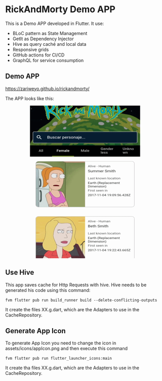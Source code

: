 # RickAndMorty Demo APP

This is a Demo APP developed in Flutter. It use:

- BLoC pattern as State Management
- GetIt as Dependency Injector
- Hive as query caché and local data
- Responsive grids
- GitHub actions for CI/CD
- GraphQL for service consumption

## Demo APP

https://zariweyo.github.io/rickandmorty/

The APP looks like this:
<p align="center">
  <img src="./resources/showapp.gif">
</p>

## Use Hive

This app saves cache for Http Requests with hive. Hive needs to be generated his code using this command:

```
fvm flutter pub run build_runner build --delete-conflicting-outputs
```
It create the files XX.g.dart, which are the Adapters to use in the CacheRepository.

## Generate App Icon
To generate App Icon you need to change the icon in assets/icons/appIcon.png and then execute this command
```
fvm flutter pub run flutter_launcher_icons:main
```

It create tha files XX.g.dart, which are the Adapters to use in the CacheRepository.
